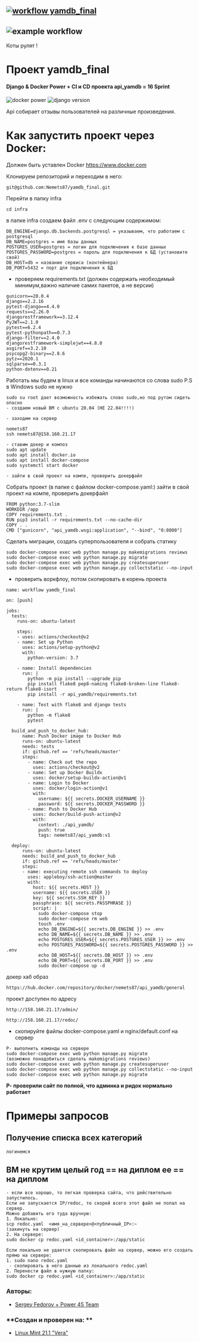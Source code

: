 [![workflow yamdb_final](https://github.com/Nemets87/yamdb_final/actions/workflows/yamdb_workflow.yml/badge.svg?branch=master)](https://github.com/Nemets87/yamdb_final/actions/workflows/yamdb_workflow.yml)
-
![example workflow](https://myoctocat.com/assets/images/base-octocat.svg)
-
Коты рулят !

# Проект **yamdb_final** 

#### **Django & Docker Power + CI и CD проекта api_yamdb = 16 Sprint**
![docker power](https://img.shields.io/docker/automated/nemets87/infra_sp2)
![django version](https://img.shields.io/badge/Django-2.2-green)

Api собирает отзывы пользователей на различные произведения.

# Как запустить проект чeрез Docker:
Должен быть уставлен Docker https://www.docker.com

Клонируем репозиторий и переходим в него:

```
git@github.com:Nemets87/yamdb_final.git

```
Перейти в папку infra

```
cd infra
```

в папке infra создаем файл .env с следующим содержимом:

```
DB_ENGINE=django.db.backends.postgresql = указываем, что работаем с postgresql
DB_NAME=postgres = имя базы данных
POSTGRES_USER=postgres = логин для подключения к базе данных
POSTGRES_PASSWORD=postgres = пароль для подключения к БД (установите свой)
DB_HOST=db = название сервиса (контейнера)
DB_PORT=5432 = порт для подключения к БД 
```
- проверяем requirements.txt (должен содержать необходимый минимум,важно наличие самих пакетов, а не версии)

```
gunicorn==20.0.4
django==2.2.16
pytest-django==4.4.0
requests==2.26.0
djangorestframework==3.12.4
PyJWT==2.1.0
pytest==6.2.4
pytest-pythonpath==0.7.3
django-filter==2.4.0
djangorestframework-simplejwt==4.8.0
asgiref==3.2.10
psycopg2-binary==2.8.6
pytz==2020.1
sqlparse==0.3.1
python-dotenv==0.21
```
Работать мы будем в linux и все команды начинаются со слова sudo
P.S в Windows sudo не нужно  
```
sudo su root дает возможность избежать слово sudo,но под рутом сидеть опасно 
- создаем новый ВМ с ubuntu 20.04 (НЕ 22.04!!!!)

- заходим на сервер

nemets87
ssh nemets87@158.160.21.17

- ставим докер и композ
sudo apt update
sudo apt install docker.io
sudo apt install docker-compose
sudo systemctl start docker

- зайти в свой проект на компе, проверить докерфайл
```
Собрать проект (в папке с файлом docker-compose.yaml:)
зайти в свой проект на компе, проверить докерфайл
```
FROM python:3.7-slim
WORKDIR /app
COPY requirements.txt .
RUN pip3 install -r requirements.txt --no-cache-dir
COPY . .
CMD ["gunicorn", "api_yamdb.wsgi:application", "--bind", "0:8000"]
```

Cделать миграции, создать суперпользователя и собрать статику 

```
sudo docker-compose exec web python manage.py makemigrations reviews
sudo docker-compose exec web python manage.py migrate 
sudo docker-compose exec web python manage.py createsuperuser 
sudo docker-compose exec web python manage.py collectstatic --no-input 
```
- проверить воркфлоу, потом скопировать в корень проекта
```
name: workflow yamdb_final

on: [push]

jobs:
  tests:
    runs-on: ubuntu-latest

    steps:
    - uses: actions/checkout@v2
    - name: Set up Python
      uses: actions/setup-python@v2
      with:
        python-version: 3.7

    - name: Install dependencies
      run: | 
        python -m pip install --upgrade pip 
        pip install flake8 pep8-naming flake8-broken-line flake8-return flake8-isort
        pip install -r api_yamdb/requirements.txt 
        
    - name: Test with flake8 and django tests
      run: |
        python -m flake8
        pytest
        
  build_and_push_to_docker_hub:
      name: Push Docker image to Docker Hub
      runs-on: ubuntu-latest
      needs: tests
      if: github.ref == 'refs/heads/master'
      steps:
        - name: Check out the repo
          uses: actions/checkout@v2
        - name: Set up Docker Buildx
          uses: docker/setup-buildx-action@v1
        - name: Login to Docker
          uses: docker/login-action@v1
          with:
            username: ${{ secrets.DOCKER_USERNAME }}
            password: ${{ secrets.DOCKER_PASSWORD }}
        - name: Push to Docker Hub
          uses: docker/build-push-action@v2
          with:
            context: ./api_yamdb/
            push: true
            tags: nemets87/api_yamdb:v1

  deploy:
      runs-on: ubuntu-latest
      needs: build_and_push_to_docker_hub
      if: github.ref == 'refs/heads/master'
      steps:
      - name: executing remote ssh commands to deploy
        uses: appleboy/ssh-action@master
        with:
          host: ${{ secrets.HOST }}
          username: ${{ secrets.USER }}
          key: ${{ secrets.SSH_KEY }}
          passphrase: ${{ secrets.PASSPHRASE }}
          script: |
            sudo docker-compose stop
            sudo docker-compose rm web
            touch .env
            echo DB_ENGINE=${{ secrets.DB_ENGINE }} >> .env
            echo DB_NAME=${{ secrets.DB_NAME }} >> .env
            echo POSTGRES_USER=${{ secrets.POSTGRES_USER }} >> .env
            echo POSTGRES_PASSWORD=${{ secrets.POSTGRES_PASSWORD }} >> .env
            echo DB_HOST=${{ secrets.DB_HOST }} >> .env
            echo DB_PORT=${{ secrets.DB_PORT }} >> .env
            sudo docker-compose up -d 
```
докер хаб образ

```
https://hub.docker.com/repository/docker/nemets87/api_yamdb/general
```

проект доступен по адресу 

```
http://158.160.21.17/admin/

http://158.160.21.17/redoc/

```
- скопируйте файлы docker-compose.yaml и nginx/default.conf на сервер
```
P- выполнить команды на сервере
sudo docker-compose exec web python manage.py migrate 
(возможно понадобиться сделать makemigrations reviews)
sudo docker-compose exec web python manage.py createsuperuser
sudo docker-compose exec web python manage.py collectstatic --no-input 
sudo docker-compose exec web python manage.py migrate 
```

**Р- проверили сайт по полной, что админка и ридок нормально работает**
# Примеры запросов
## Получение списка всех категорий

```
логинемся
```
## ВМ не крутим целый год == на диплом ее == на диплом 

```
- если все хорошо, то легкая проверка сайта, что действительно запустилось.
Если не запускается IP/redoc, то скорей всего этот файл не попал на сервер.
Можно добавить его туда вручную:
1. Локально: 
scp redoc.yaml  <имя_на_сервере>@<публичный_IP>:~
(закинуть на сервер)
2. На сервере:
sudo docker cp redoc.yaml <id_container>:/app/static

Если локально не удается скопировать файл на сервер, можно его создать прямо на сервере:
1. sudo nano redoc.yaml
 - скопировать в него данные из локального redoc.yaml
2. Перенести файл в нужную папку:
sudo docker cp redoc.yaml <id_container>:/app/static
```


### **Авторы:**
- [Sergey Fedorov + Power 45 Team ](https://github.com/Nemets87)

### **Создан и проверен на: **
- [Linux Mint 21.1 "Vera" ](https://linuxmint.com/download.php)

